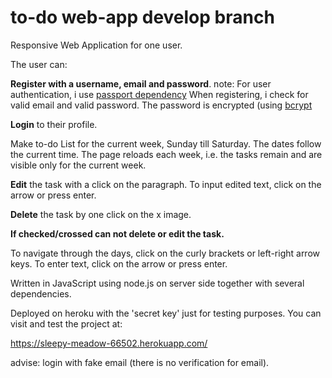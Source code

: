 # to-do web-app develop branch
Responsive Web Application for one user.
 
The user can:

 **Register with a username, email and password**. 
note: For user authentication, i use [passport dependency](http://www.passportjs.org/docs/) When registering, i check for valid email and valid password. The password is encrypted (using [bcrypt](https://medium.com/@mridu.sh92/a-quick-guide-for-authentication-using-bcrypt-on-express-nodejs-1d8791bb418f)

**Login** to their profile.

Make to-do List for the current week, Sunday till Saturday. The dates follow the current time.
The page reloads each week, i.e. the tasks remain and are visible only for the current week.

**Edit** the task with a click on the paragraph. To input edited text, click on the arrow or press enter.

**Delete** the task by one click on the x image.

**If checked/crossed can not delete or edit the task.**

To navigate through the days, click on the curly brackets or left-right arrow keys. 
To enter text, click on the arrow or press enter.

Written in JavaScript using node.js on server side together with several dependencies.

Deployed on heroku with the 'secret key' just for testing purposes. You can visit and test the project at: 

https://sleepy-meadow-66502.herokuapp.com/

advise: login with fake email (there is no verification for email).
